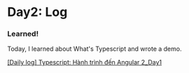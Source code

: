 # Day2: Log

### Learned!

Today, I learned about What's Typescript and wrote a demo.

[[Daily log] Typescript: Hành trình đến Angular 2_Day1](https://kipalog.com/posts/Dayly-log--Typescript--Hanh-trinh-den-Angular-2_Day1)





